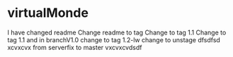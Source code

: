 # virtualMonde 
I have changed readme
Change readme to tag
Change to tag 1.1
Change to tag 1.1 and in branchV1.0
change to tag 1.2-lw
change to unstage dfsdfsd
xcvxcvx
from serverfix to master
vxcvxcvdsdf
